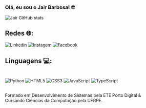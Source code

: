 ### Olá, eu sou o Jair Barbosa! 🤓
![Jair GitHub stats](https://github-readme-stats.vercel.app/api?username=devbarbosantana&show_icons=true&theme=tokyonight)

## Redes 🌐:

[![Linkedin](https://img.shields.io/badge/LinkedIn-0077B5?style=for-the-badge&logo=linkedin&logoColor=white)](www.linkedin.com/in/jair-barbosa-santana-a17006227)
[![Instagam](https://img.shields.io/badge/Instagram-E4405F?style=for-the-badge&logo=instagram&logoColor=white)](https://www.instagram.com/jairbarbosantana/)
[![Facebook](https://img.shields.io/badge/Facebook-1877F2?style=for-the-badge&logo=facebook&logoColor=white)](https://www.facebook.com/jair.barbosasantana/)

## Linguagens 💻:

<div style="display: inline_block"><br/>
  <img align="center" alt="Python" src="https://img.shields.io/badge/Python-14354C?style=for-the-badge&logo=python&logoColor=white" />
  <img align="center" alt="HTML5" src="https://img.shields.io/badge/HTML5-E34F26?style=for-the-badge&logo=html5&logoColor=white" />
  <img align="center" alt="CSS3" src="https://img.shields.io/badge/CSS3-1572B6?style=for-the-badge&logo=css3&logoColor=white" />
  <img align="center" alt="JavaScript" src="https://img.shields.io/badge/JavaScript-323330?style=for-the-badge&logo=javascript&logoColor=F7DF1E" />
  <img align="center" alt="TypeScript" src="https://img.shields.io/badge/TypeScript-007ACC?style=for-the-badge&logo=typescript&logoColor=white" />
</div><br/>

Formado em Desenvolvimento de Sistemas pela ETE Porto Digital & Cursando Ciências da Computação pela UFRPE.
